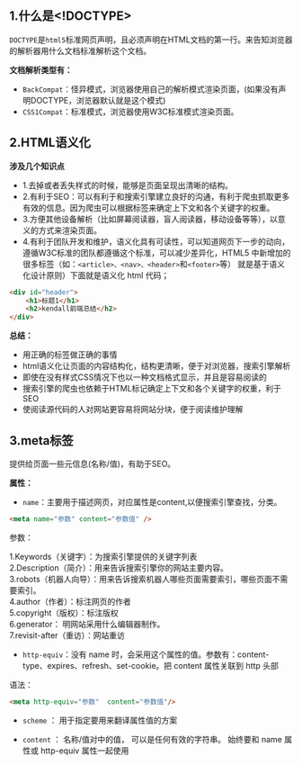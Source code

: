## 1.什么是<!DOCTYPE>
`DOCTYPE`是`html5`标准网页声明，且必须声明在HTML文档的第一行。来告知浏览器的解析器用什么文档标准解析这个文档。

**文档解析类型有：**
- `BackCompat`：怪异模式，浏览器使用自己的解析模式渲染页面，(如果没有声明DOCTYPE，浏览器默认就是这个模式)
- `CSS1Compat`：标准模式，浏览器使用W3C标准模式渲染页面。

## 2.HTML语义化
**涉及几个知识点**
- 1.去掉或者丢失样式的时候，能够是页面呈现出清晰的结构。
- 2.有利于SEO：可以有利于和搜索引擎建立良好的沟通，有利于爬虫抓取更多有效的信息。因为爬虫可以根据标签来确定上下文和各个关键字的权重。
- 3.方便其他设备解析（比如屏幕阅读器，盲人阅读器，移动设备等等），以意义的方式来渲染页面。
- 4.有利于团队开发和维护，语义化具有可读性，可以知道网页下一步的动向，遵循W3C标准的团队都遵循这个标准，可以减少差异化，HTML5 中新增加的很多标签（如：`<article>、<nav>、<header>`和`<footer>`等） 就是基于语义化设计原则）下面就是语义化 html 代码；
```html
<div id="header">
    <h1>标题1</h1>
    <h2>kendall前端总结</h2>
</div>
```
**总结：**
- 用正确的标签做正确的事情
- html语义化让页面的内容结构化，结构更清晰，便于对浏览器，搜索引擎解析
- 即使在没有样式CSS情况下也以一种文档格式显示，并且是容易阅读的
- 搜索引擎的爬虫也依赖于HTML标记确定上下文和各个关键字的权重，利于SEO
- 使阅读源代码的人对网站更容易将网站分块，便于阅读维护理解

## 3.meta标签
提供给页面一些元信息(名称/值)，有助于SEO。

**属性：**
- `name`：主要用于描述网页，对应属性是content,以便搜索引擎查找，分类。
```html
<meta name="参数" content="参数值" />
```
参数：

1.Keywords（关键字）：为搜索引擎提供的关键字列表  
2.Description（简介）：用来告诉搜索引擎你的网站主要内容。     
3.robots（机器人向导）：用来告诉搜索机器人哪些页面需要索引，哪些页面不需要索引。        
4.author（作者）：标注网页的作者    
5.copyright（版权）：标注版权   
6.generator： 明网站采用什么编辑器制作。    
7.revisit-after（重访）：网站重访   

- `http-equiv`：没有 name 时，会采用这个属性的值。参数有：content-type、expires、refresh、set-cookie。把 content 属性关联到 http 头部

语法：
```html
<meta http-equiv="参数"  content="参数值"/>
```

- `scheme` ： 用于指定要用来翻译属性值的方案

- `content` ： 名称/值对中的值， 可以是任何有效的字符串。 始终要和 name 属性或 http-equiv 属性一起使用

